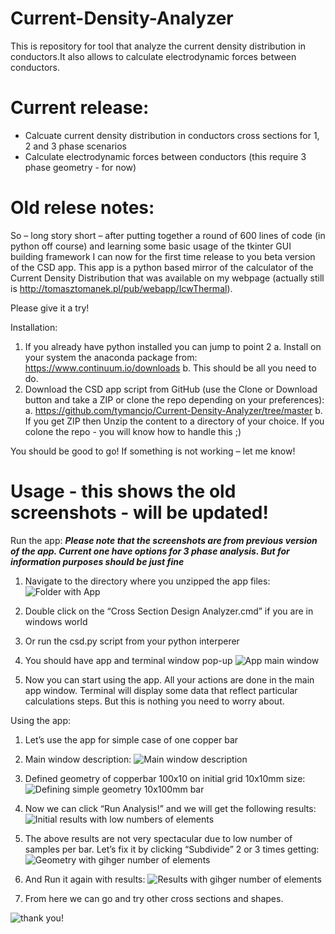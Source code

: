 # Current-Density-Analyzer
This is repository for tool that analyze the current density distribution in conductors.It also allows to calculate electrodynamic forces between conductors.

# Current release:
- Calcuate current density distribution in conductors cross sections for 1, 2 and 3 phase scenarios
- Calculate electrodynamic forces between conductors (this require 3 phase geometry - for now)

# Old relese notes:
So – long story short – after putting together  a round of 600 lines of code (in python off course) and learning some basic usage of the tkinter GUI building framework I can now for the first time release to you beta version of the CSD app.
This app is a python based mirror of the calculator of the Current Density Distribution that was available on my webpage (actually still is http://tomasztomanek.pl/pub/webapp/IcwThermal). 


Please give it a try!

Installation:
1.	If you already have python installed you can jump to point 2
a.	Install on your system the anaconda package from: https://www.continuum.io/downloads
b.	This should be all you need to do.
2.	Download the CSD app script from GitHub (use the Clone or Download button and take a ZIP or clone the repo depending on your preferences): 
a.	https://github.com/tymancjo/Current-Density-Analyzer/tree/master
b.	If you get ZIP then Unzip the content to a directory of your choice. If you colone the repo - you will know how to handle this ;)

You should be good to go!
If something is not working – let me know!

# Usage - this shows the  old screenshots - will be updated!
Run the app:
***Please note that the screenshots are from previous version of the app. Current one have options for 3 phase analysis. But for information purposes should be just fine***
1.	Navigate to the directory where you unzipped the app files:
![Folder with App](readme_img/92.png)

2.	Double click on the “Cross Section Design Analyzer.cmd” if you are in windows world
3.  Or run the csd.py script from your python interperer 
 
3.	You should have app and terminal window pop-up
![App main window](readme_img/93.png)
4.	Now you can start using the app. All your actions are done in the main app window. Terminal will display some data that reflect particular calculations steps. But this is nothing you need to worry about.

Using the app:

1.	Let’s use the app for simple case of one copper bar
2.	Main window description:
![Main window description](readme_img/94.png)
 
3.	Defined geometry of copperbar 100x10 on initial grid 10x10mm size: 
![Defining simple geometry 10x100mm bar](readme_img/95.png)

4.	Now we can click “Run Analysis!” and we will get the following results:
![Initial results with low numbers of elements](readme_img/96.png) 

5.	The above results are not very spectacular due to low number of samples per bar. Let’s fix it by clicking “Subdivide” 2 or 3 times getting:
![Geometry with gihger number of elements](readme_img/97.png)
 
6.	And Run it again with results:
![Results with gihger number of elements](readme_img/98.png)
 
7.	From here we can go and try other cross sections and shapes.

![thank you!](readme_img/99.png)



